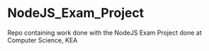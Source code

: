 # NodeJS_Exam_Project
Repo containing work done with the NodeJS Exam Project done at Computer Science, KEA
